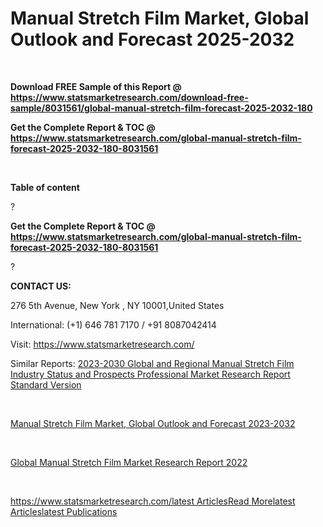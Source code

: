 <h1>Manual Stretch Film Market, Global Outlook and Forecast 2025-2032</h1><br/><p><strong>Download FREE Sample of this Report @ <a href="https://www.statsmarketresearch.com/download-free-sample/8031561/global-manual-stretch-film-forecast-2025-2032-180">https://www.statsmarketresearch.com/download-free-sample/8031561/global-manual-stretch-film-forecast-2025-2032-180</a></strong></p>
 
 
 
 <div><b>Get the Complete Report & TOC @ <a href="https://www.statsmarketresearch.com/global-manual-stretch-film-forecast-2025-2032-180-8031561">https://www.statsmarketresearch.com/global-manual-stretch-film-forecast-2025-2032-180-8031561</a></b></div>
 
 
 
 <p><br />
 
 <b>Table of content</b></p>
 
 
 
 <p>? </p>
 
 
 
 <div><b>Get the Complete Report & TOC @ <a href="https://www.statsmarketresearch.com/global-manual-stretch-film-forecast-2025-2032-180-8031561">https://www.statsmarketresearch.com/global-manual-stretch-film-forecast-2025-2032-180-8031561</a></b></div>
 
 
 
 <p>? </p>
 
 
 
 <p><b>CONTACT US:</b><br />
 
 276 5th Avenue, New York , NY 10001,United States<br />
 
 International: (+1) 646 781 7170 / +91 8087042414<br />
 
 Visit: <a href="https://www.statsmarketresearch.com/">https://www.statsmarketresearch.com/</a><br />
 
 Similar Reports: <a href="https://www.statsmarketresearch.com/global-manual-stretch-film-forecast-2025-2032-180-8031561">2023-2030 Global and Regional Manual Stretch Film Industry Status and Prospects Professional Market Research Report Standard Version</a><br />
 
 <br />
 
 <a href="https://www.statsmarketresearch.com/global-manual-stretch-film-forecast-2025-2032-180-8031561">Manual Stretch Film Market, Global Outlook and Forecast 2023-2032</a><br />
 
 <br />
 
 <a href="https://www.statsmarketresearch.com/global-manual-stretch-film-forecast-2025-2032-180-8031561">Global Manual Stretch Film Market Research Report 2022</a><br />
 
 <br />
 
 <a href="https://gyeongbokgung.com">https://www.statsmarketresearch.com/</a><a href="https://hallyeomaritime.com">latest Articles</a><a href="https://jingwansa.com">Read More</a><a href="https://nguoiviet.jp/">latest Articles</a><a href="https://www.intelmarketresearch.com/">latest Publications</a></p>